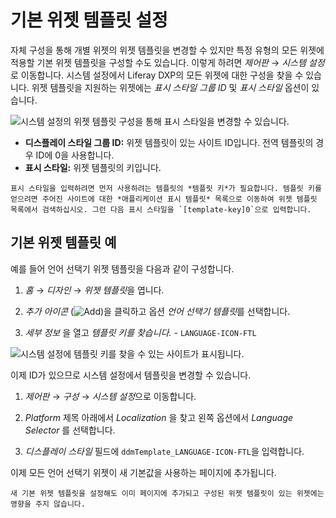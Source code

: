 # 기본 위젯 템플릿 설정

자체 구성을 통해 개별 위젯의 위젯 템플릿을 변경할 수 있지만 특정 유형의 모든 위젯에 적용할 기본 위젯 템플릿을 구성할 수도 있습니다. 이렇게 하려면 *제어판* &rarr; *시스템 설정*로 이동합니다. 시스템 설정에서 Liferay DXP의 모든 위젯에 대한 구성을 찾을 수 있습니다. 위젯 템플릿을 지원하는 위젯에는 *표시 스타일 그룹 ID* 및 *표시 스타일* 옵션이 있습니다.

  ![시스템 설정의 위젯 템플릿 구성을 통해 표시 스타일을 변경할 수 있습니다.](./setting-a-default-widget-template/images/01.png)

- **디스플레이 스타일 그룹 ID:** 위젯 템플릿이 있는 사이트 ID입니다. 전역 템플릿의 경우 ID에 0을 사용합니다.
- **표시 스타일:** 위젯 템플릿의 키입니다.

```{note}
표시 스타일을 입력하려면 먼저 사용하려는 템플릿의 *템플릿 키*가 필요합니다. 템플릿 키를 얻으려면 주어진 사이트에 대한 *애플리케이션 표시 템플릿* 목록으로 이동하여 위젯 템플릿 목록에서 검색하십시오. 그런 다음 표시 스타일을 `[template-key]0`으로 입력합니다.
```

## 기본 위젯 템플릿 예

예를 들어 언어 선택기 위젯 템플릿을 다음과 같이 구성합니다.

1.  *홈* &rarr; *디자인* &rarr; *위젯 템플릿*을 엽니다.

1.  *추가 아이콘* (![Add](../../../../images/icon-add.png))을 클릭하고 옵션 *언어 선택기 템플릿*를 선택합니다.

1.  *세부 정보* 을 열고 *템플릿 키를 찾습니다.* - `LANGUAGE-ICON-FTL`

  ![시스템 설정에 템플릿 키를 찾을 수 있는 사이트가 표시됩니다.](./setting-a-default-widget-template/images/02.png)

이제 ID가 있으므로 시스템 설정에서 템플릿을 변경할 수 있습니다.

1.  *제어판* &rarr; *구성* &rarr; *시스템 설정*으로 이동합니다.

1.  *Platform* 제목 아래에서 *Localization* 을 찾고 왼쪽 옵션에서 *Language Selector* 를 선택합니다.

1.  *디스플레이 스타일* 필드에 `ddmTemplate_LANGUAGE-ICON-FTL`을 입력합니다.

이제 모든 언어 선택기 위젯이 새 기본값을 사용하는 페이지에 추가됩니다.

```{warning}
새 기본 위젯 템플릿을 설정해도 이미 페이지에 추가되고 구성된 위젯 템플릿이 있는 위젯에는 영향을 주지 않습니다.
```
